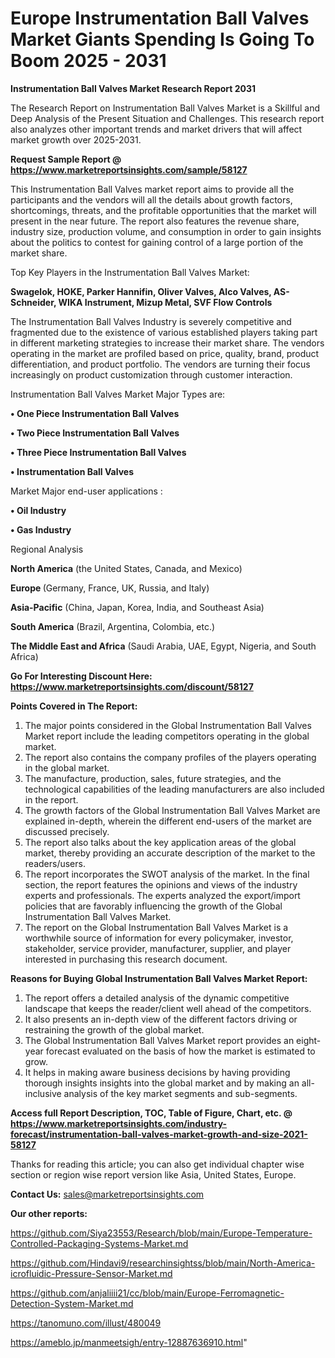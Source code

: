 # Europe Instrumentation Ball Valves Market Giants Spending Is Going To Boom 2025 - 2031

<strong>Instrumentation Ball Valves Market Research Report 2031</strong>

The Research Report on Instrumentation Ball Valves Market is a Skillful and Deep Analysis of the Present Situation and Challenges. This research report also analyzes other important trends and market drivers that will affect market growth over 2025-2031.

<strong>Request Sample Report @ <a href=https://www.marketreportsinsights.com/sample/58127>https://www.marketreportsinsights.com/sample/58127</a></strong>

This Instrumentation Ball Valves market report aims to provide all the participants and the vendors will all the details about growth factors, shortcomings, threats, and the profitable opportunities that the market will present in the near future. The report also features the revenue share, industry size, production volume, and consumption in order to gain insights about the politics to contest for gaining control of a large portion of the market share.

Top Key Players in the Instrumentation Ball Valves Market:

<strong>Swagelok, HOKE, Parker Hannifin, Oliver Valves, Alco Valves, AS-Schneider, WIKA Instrument, Mizup Metal, SVF Flow Controls</strong>

The Instrumentation Ball Valves Industry is severely competitive and fragmented due to the existence of various established players taking part in different marketing strategies to increase their market share. The vendors operating in the market are profiled based on price, quality, brand, product differentiation, and product portfolio. The vendors are turning their focus increasingly on product customization through customer interaction.

Instrumentation Ball Valves Market Major Types are:

<strong>• One Piece Instrumentation Ball Valves

• Two Piece Instrumentation Ball Valves

• Three Piece Instrumentation Ball Valves

• Instrumentation Ball Valves</strong>

Market Major end-user applications :

<strong>• Oil Industry

• Gas Industry</strong>

Regional Analysis

</u><strong><b>North America</b></strong> (the United States, Canada, and Mexico)

<strong><b>Europe </b></strong>(Germany, France, UK, Russia, and Italy)

<strong><b>Asia-Pacific</b></strong> (China, Japan, Korea, India, and Southeast Asia)

<strong><b>South America</b></strong> (Brazil, Argentina, Colombia, etc.)

<strong><b>The Middle East and Africa</b></strong> (Saudi Arabia, UAE, Egypt, Nigeria, and South Africa)

<strong>Go For Interesting Discount Here: <a href=https://www.marketreportsinsights.com/discount/58127>https://www.marketreportsinsights.com/discount/58127</a></strong>

<strong>Points Covered in The Report:</strong>
<ol>
  <li>The major points considered in the Global Instrumentation Ball Valves Market report include the leading competitors operating in the global market.</li>
  <li>The report also contains the company profiles of the players operating in the global market.</li>
  <li>The manufacture, production, sales, future strategies, and the technological capabilities of the leading manufacturers are also included in the report.</li>
  <li>The growth factors of the Global Instrumentation Ball Valves Market are explained in-depth, wherein the different end-users of the market are discussed precisely.</li>
  <li>The report also talks about the key application areas of the global market, thereby providing an accurate description of the market to the readers/users.</li>
  <li>The report incorporates the SWOT analysis of the market. In the final section, the report features the opinions and views of the industry experts and professionals. The experts analyzed the export/import policies that are favorably influencing the growth of the Global Instrumentation Ball Valves Market.</li>
  <li>The report on the Global Instrumentation Ball Valves Market is a worthwhile source of information for every policymaker, investor, stakeholder, service provider, manufacturer, supplier, and player interested in purchasing this research document.</li>
</ol>
<strong>Reasons for Buying Global Instrumentation Ball Valves Market Report:</strong>

<ol>
  <li>The report offers a detailed analysis of the dynamic competitive landscape that keeps the reader/client well ahead of the competitors.</li>
  <li>It also presents an in-depth view of the different factors driving or restraining the growth of the global market.</li>
  <li>The Global Instrumentation Ball Valves Market report provides an eight-year forecast evaluated on the basis of how the market is estimated to grow.</li>
  <li>It helps in making aware business decisions by having providing thorough insights insights into the global market and by making an all-inclusive analysis of the key market segments and sub-segments.</li>
</ol>
<strong>Access full Report Description, TOC, Table of Figure, Chart, etc. @ <a href=https://www.marketreportsinsights.com/industry-forecast/instrumentation-ball-valves-market-growth-and-size-2021-58127>https://www.marketreportsinsights.com/industry-forecast/instrumentation-ball-valves-market-growth-and-size-2021-58127</a></strong>


Thanks for reading this article; you can also get individual chapter wise section or region wise report version like Asia, United States, Europe.

<strong>Contact Us:</strong>
sales@marketreportsinsights.com

<strong>Our other reports:</strong>

<a href=https://github.com/Siya23553/Research/blob/main/Europe-Temperature-Controlled-Packaging-Systems-Market.md>https://github.com/Siya23553/Research/blob/main/Europe-Temperature-Controlled-Packaging-Systems-Market.md</a>

<a href=https://github.com/Hindavi9/researchinsightss/blob/main/North-America-icrofluidic-Pressure-Sensor-Market.md>https://github.com/Hindavi9/researchinsightss/blob/main/North-America-icrofluidic-Pressure-Sensor-Market.md</a>

<a href=https://github.com/anjaliiii21/cc/blob/main/Europe-Ferromagnetic-Detection-System-Market.md>https://github.com/anjaliiii21/cc/blob/main/Europe-Ferromagnetic-Detection-System-Market.md</a>

<a href=https://tanomuno.com/illust/480049>https://tanomuno.com/illust/480049</a>

<a href=https://ameblo.jp/manmeetsigh/entry-12887636910.html>https://ameblo.jp/manmeetsigh/entry-12887636910.html</a>"
